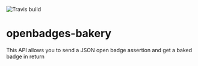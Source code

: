   ![Travis build](https://travis-ci.org/thomasmore-imd/openbadges-bakery.svg?branch=master)

# openbadges-bakery
This API allows you to send a JSON open badge assertion and get a baked badge in return
